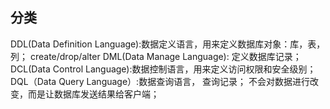 ## 分类
DDL(Data Definition Language):数据定义语言，用来定义数据库对象：库，表，列； create/drop/alter
DML(Data Manage Language):  定义数据库记录；
DCL(Data Control Language):数据控制语言，用来定义访问权限和安全级别；
DQL（Data Query Language）:数据查询语言，  查询记录；  不会对数据进行改变，而是让数据库发送结果给客户端；
